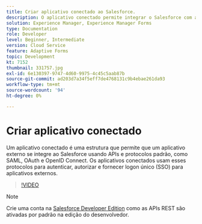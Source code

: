 ```yaml
---
title: Criar aplicativo conectado ao Salesforce.
description: O aplicativo conectado permite integrar o Salesforce com aplicativos de terceiros, como o AEM Forms com o Salesforce.
solution: Experience Manager, Experience Manager Forms
type: Documentation
role: Developer
level: Beginner, Intermediate
version: Cloud Service
feature: Adaptive Forms
topic: Development
kt: 7152
thumbnail: 331757.jpg
exl-id: 6e130397-9747-4d60-9975-4c45c5aab87b
source-git-commit: ad203d7a34f5eff7de4768131c9b4ebae261da93
workflow-type: tm+mt
source-wordcount: '94'
ht-degree: 0%

---
```


# Criar aplicativo conectado

Um aplicativo conectado é uma estrutura que permite que um aplicativo externo se integre ao Salesforce usando APIs e protocolos padrão, como SAML, OAuth e OpenID Connect. Os aplicativos conectados usam esses protocolos para autenticar, autorizar e fornecer logon único (SSO) para aplicativos externos.

>[!VIDEO](https://video.tv.adobe.com/v/331757?quality=12&learn=on)

>[!NOTE]
>Crie uma conta na [Salesforce Developer Edition](https://developer.salesforce.com/signup) como as APIs REST são ativadas por padrão na edição do desenvolvedor.
